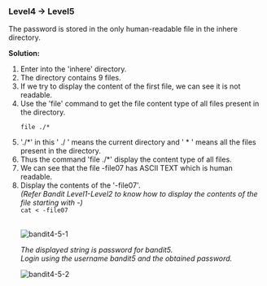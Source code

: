 ### Level4 -> Level5

The password is stored in the only human-readable file in the inhere directory.<br/>

<b>Solution:</b><br/>
<p>
<ol>

<li>Enter into the 'inhere' directory.</li>

<li>The directory contains 9 files.</li>

<li>If we try to display the content of the first file, we can see it is not readable.</li>

<li>Use the 'file' command to get the file content type of all files present in the directory.</li>

<code>file ./*</code><br/>

<li>'./*' in this ' ./ ' means the current directory and ' * ' means all the files present in the directory.</li>

<li>Thus the command 'file ./*' display the content type of all files.</li>

<li>We can see that the file -file07 has ASCII TEXT which is human readable.</li>

<li>Display the contents of the '-file07'. <br/><i>(Refer Bandit Level1-Level2 to know how to display the contents of the file starting with -)</i></li>
<code>cat < -file07 </code>
<br/>
<br/>

![bandit4-5-1](https://user-images.githubusercontent.com/88927842/178118332-09d6626b-8593-48ee-bb69-8b60f82c802a.png)

<i>The displayed string is password for bandit5.<br/>
Login using the username bandit5 and the obtained password.</i>

![bandit4-5-2](https://user-images.githubusercontent.com/88927842/178118336-d0e23284-807a-4e3a-a4f7-49f18521e3d0.png)

</ol>
</p>